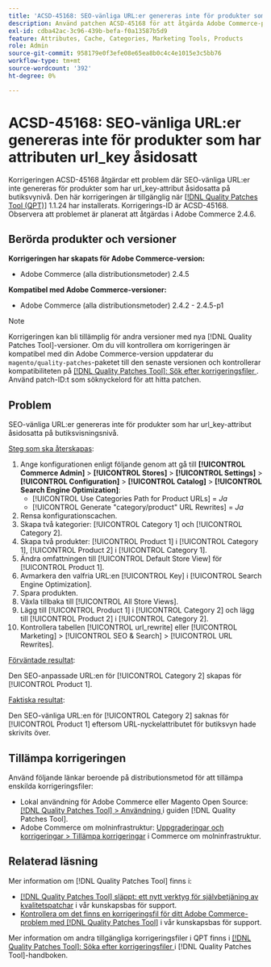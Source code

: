 ```yaml
---
title: 'ACSD-45168: SEO-vänliga URL:er genereras inte för produkter som har åsidosatt attributen url_key'
description: Använd patchen ACSD-45168 för att åtgärda Adobe Commerce-problemet där SEO-vänliga URL:er inte genereras för produkter som har attributen url_key åsidosatt på butiksvisningsnivå.
exl-id: cdba42ac-3c96-439b-befa-f0a13587b5d9
feature: Attributes, Cache, Categories, Marketing Tools, Products
role: Admin
source-git-commit: 958179e0f3efe08e65ea8b0c4c4e1015e3c5bb76
workflow-type: tm+mt
source-wordcount: '392'
ht-degree: 0%

---
```


# ACSD-45168: SEO-vänliga URL:er genereras inte för produkter som har attributen url_key åsidosatt

Korrigeringen ACSD-45168 åtgärdar ett problem där SEO-vänliga URL:er inte genereras för produkter som har url_key-attribut åsidosatta på butiksvynivå. Den här korrigeringen är tillgänglig när [[!DNL Quality Patches Tool (QPT)]](/help/announcements/adobe-commerce-announcements/magento-quality-patches-released-new-tool-to-self-serve-quality-patches.md) 1.1.24 har installerats. Korrigerings-ID är ACSD-45168. Observera att problemet är planerat att åtgärdas i Adobe Commerce 2.4.6.

## Berörda produkter och versioner

**Korrigeringen har skapats för Adobe Commerce-version:**

* Adobe Commerce (alla distributionsmetoder) 2.4.5

**Kompatibel med Adobe Commerce-versioner:**

* Adobe Commerce (alla distributionsmetoder) 2.4.2 - 2.4.5-p1

>[!NOTE]
>
>Korrigeringen kan bli tillämplig för andra versioner med nya [!DNL Quality Patches Tool]-versioner. Om du vill kontrollera om korrigeringen är kompatibel med din Adobe Commerce-version uppdaterar du `magento/quality-patches`-paketet till den senaste versionen och kontrollerar kompatibiliteten på [[!DNL Quality Patches Tool]: Sök efter korrigeringsfiler ](https://experienceleague.adobe.com/tools/commerce-quality-patches/index.html). Använd patch-ID:t som söknyckelord för att hitta patchen.

## Problem

SEO-vänliga URL:er genereras inte för produkter som har url_key-attribut åsidosatta på butiksvisningsnivå.

<u>Steg som ska återskapas</u>:

1. Ange konfigurationen enligt följande genom att gå till **[!UICONTROL Commerce Admin]** > **[!UICONTROL Stores]** > **[!UICONTROL Settings]** > **[!UICONTROL Configuration]** > **[!UICONTROL Catalog]** > **[!UICONTROL Search Engine Optimization]**:
   * [!UICONTROL Use Categories Path for Product URLs] = *Ja*
   * [!UICONTROL Generate "category/product" URL Rewrites] = *Ja*
1. Rensa konfigurationscachen.
1. Skapa två kategorier: [!UICONTROL Category 1] och [!UICONTROL Category 2].
1. Skapa två produkter: [!UICONTROL Product 1] i [!UICONTROL Category 1], [!UICONTROL Product 2] i [!UICONTROL Category 1].
1. Ändra omfattningen till [!UICONTROL Default Store View] för [!UICONTROL Product 1].
1. Avmarkera den valfria URL:en [!UICONTROL Key] i [!UICONTROL Search Engine Optimization].
1. Spara produkten.
1. Växla tillbaka till [!UICONTROL All Store Views].
1. Lägg till [!UICONTROL Product 1] i [!UICONTROL Category 2] och lägg till [!UICONTROL Product 2] i [!UICONTROL Category 2].
1. Kontrollera tabellen [!UICONTROL url_rewrite] eller [!UICONTROL Marketing] > [!UICONTROL SEO & Search] > [!UICONTROL URL Rewrites].

<u>Förväntade resultat</u>:

Den SEO-anpassade URL:en för [!UICONTROL Category 2] skapas för [!UICONTROL Product 1].

<u>Faktiska resultat</u>:

Den SEO-vänliga URL:en för [!UICONTROL Category 2] saknas för [!UICONTROL Product 1] eftersom URL-nyckelattributet för butiksvyn hade skrivits över.

## Tillämpa korrigeringen

Använd följande länkar beroende på distributionsmetod för att tillämpa enskilda korrigeringsfiler:

* Lokal användning för Adobe Commerce eller Magento Open Source: [[!DNL Quality Patches Tool] > Användning ](https://experienceleague.adobe.com/docs/commerce-operations/tools/quality-patches-tool/usage.html) i guiden [!DNL Quality Patches Tool].
* Adobe Commerce om molninfrastruktur: [Uppgraderingar och korrigeringar > Tillämpa korrigeringar](https://experienceleague.adobe.com/docs/commerce-cloud-service/user-guide/develop/upgrade/apply-patches.html) i Commerce om molninfrastruktur.

## Relaterad läsning

Mer information om [!DNL Quality Patches Tool] finns i:

* [[!DNL Quality Patches Tool] släppt: ett nytt verktyg för självbetjäning av kvalitetspatchar](/help/announcements/adobe-commerce-announcements/magento-quality-patches-released-new-tool-to-self-serve-quality-patches.md) i vår kunskapsbas för support.
* [Kontrollera om det finns en korrigeringsfil för ditt Adobe Commerce-problem med  [!DNL Quality Patches Tool]](/help/support-tools/patches-available-in-qpt-tool/check-patch-for-magento-issue-with-magento-quality-patches.md) i vår kunskapsbas för support.

Mer information om andra tillgängliga korrigeringsfiler i QPT finns i [[!DNL Quality Patches Tool]: Söka efter korrigeringsfiler ](https://experienceleague.adobe.com/tools/commerce-quality-patches/index.html) i [!DNL Quality Patches Tool]-handboken.
